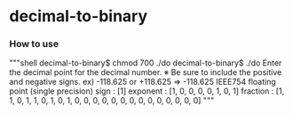 # decimal-to-binary

### How to use

"""shell
decimal-to-binary$ chmod 700 ./do
decimal-to-binary$ ./do
Enter the decimal point for the decimal number.
※ Be sure to include the positive and negative signs.
ex) -118.625 or +118.625
=> -118.625
IEEE754 floating point (single precision)
sign     : [1]
exponent : [1, 0, 0, 0, 0, 1, 0, 1]
fraction : [1, 1, 0, 1, 1, 0, 1, 0, 1, 0, 0, 0, 0, 0, 0, 0, 0, 0, 0, 0, 0, 0, 0]
"""